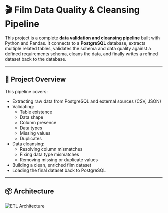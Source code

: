 # 🎬 Film Data Quality & Cleansing Pipeline

This project is a complete **data validation and cleansing pipeline** built with Python and Pandas. It connects to a **PostgreSQL** database, extracts multiple related tables, validates the schema and data quality against a defined requirements schema, cleans the data, and finally writes a refined dataset back to the database.

---

## 🧩 Project Overview

This pipeline covers:

- Extracting raw data from PostgreSQL and external sources (CSV, JSON)
- Validating:
  - Table existence
  - Data shape
  - Column presence
  - Data types
  - Missing values
  - Duplicates
- Data cleansing:
  - Resolving column mismatches
  - Fixing data type mismatches
  - Removing missing or duplicate values
- Building a clean, enriched film dataset
- Loading the final dataset back to PostgreSQL

---

## 📦 Architecture

![ETL Architecture](https://cdn.discordapp.com/attachments/1400160453740462170/1400163705852788868/Dataset_1.jpg?ex=688ba391&is=688a5211&hm=69cac23d596a72e46112bd5468671e2a4fb19dc4b54ac62777dbda855d734a17&)